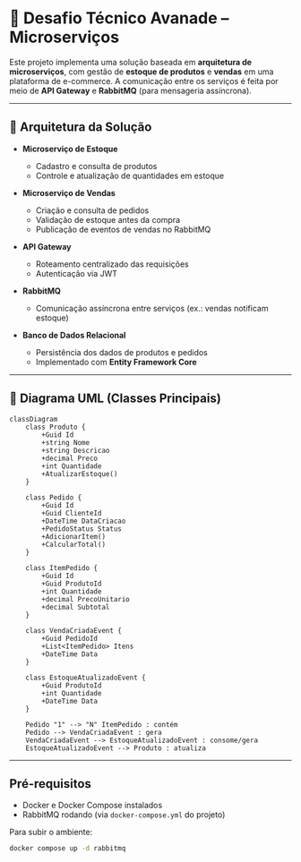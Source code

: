 # 🚀 Desafio Técnico Avanade – Microserviços

Este projeto implementa uma solução baseada em **arquitetura de microserviços**, com gestão de **estoque de produtos** e **vendas** em uma plataforma de e-commerce.
A comunicação entre os serviços é feita por meio de **API Gateway** e **RabbitMQ** (para mensageria assíncrona).

---

## 📌 Arquitetura da Solução

* **Microserviço de Estoque**

  * Cadastro e consulta de produtos
  * Controle e atualização de quantidades em estoque

* **Microserviço de Vendas**

  * Criação e consulta de pedidos
  * Validação de estoque antes da compra
  * Publicação de eventos de vendas no RabbitMQ

* **API Gateway**

  * Roteamento centralizado das requisições
  * Autenticação via JWT

* **RabbitMQ**

  * Comunicação assíncrona entre serviços (ex.: vendas notificam estoque)

* **Banco de Dados Relacional**

  * Persistência dos dados de produtos e pedidos
  * Implementado com **Entity Framework Core**

---

## 📌 Diagrama UML (Classes Principais)

```mermaid
classDiagram
    class Produto {
        +Guid Id
        +string Nome
        +string Descricao
        +decimal Preco
        +int Quantidade
        +AtualizarEstoque()
    }

    class Pedido {
        +Guid Id
        +Guid ClienteId
        +DateTime DataCriacao
        +PedidoStatus Status
        +AdicionarItem()
        +CalcularTotal()
    }

    class ItemPedido {
        +Guid Id
        +Guid ProdutoId
        +int Quantidade
        +decimal PrecoUnitario
        +decimal Subtotal
    }

    class VendaCriadaEvent {
        +Guid PedidoId
        +List<ItemPedido> Itens
        +DateTime Data
    }

    class EstoqueAtualizadoEvent {
        +Guid ProdutoId
        +int Quantidade
        +DateTime Data
    }

    Pedido "1" --> "N" ItemPedido : contém
    Pedido --> VendaCriadaEvent : gera
    VendaCriadaEvent --> EstoqueAtualizadoEvent : consome/gera
    EstoqueAtualizadoEvent --> Produto : atualiza
```

---

## Pré-requisitos

* Docker e Docker Compose instalados
* RabbitMQ rodando (via `docker-compose.yml` do projeto)

Para subir o ambiente:

```bash
docker compose up -d rabbitmq
```
